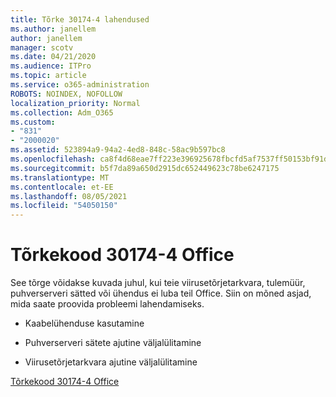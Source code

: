 ```yaml
---
title: Tõrke 30174-4 lahendused
ms.author: janellem
author: janellem
manager: scotv
ms.date: 04/21/2020
ms.audience: ITPro
ms.topic: article
ms.service: o365-administration
ROBOTS: NOINDEX, NOFOLLOW
localization_priority: Normal
ms.collection: Adm_O365
ms.custom:
- "831"
- "2000020"
ms.assetid: 523894a9-94a2-4ed8-848c-58ac9b597bc8
ms.openlocfilehash: ca8f4d68eae7ff223e396925678fbcfd5af7537ff50153bf91d35ed04b41b554
ms.sourcegitcommit: b5f7da89a650d2915dc652449623c78be6247175
ms.translationtype: MT
ms.contentlocale: et-EE
ms.lasthandoff: 08/05/2021
ms.locfileid: "54050150"
---
```

# <a name="error-code-30174-4-when-installing-office"></a>Tõrkekood 30174-4 Office

See tõrge võidakse kuvada juhul, kui teie viirusetõrjetarkvara, tulemüür, puhverserveri sätted või ühendus ei luba teil Office. Siin on mõned asjad, mida saate proovida probleemi lahendamiseks.
  
- Kaabelühenduse kasutamine

- Puhverserveri sätete ajutine väljalülitamine

- Viirusetõrjetarkvara ajutine väljalülitamine

[Tõrkekood 30174-4 Office](https://support.office.com/article/5d5551db-266f-47b3-93fc-d51c2e8f4c0b?wt.mc_id=Alchemy_ClientDIA)
  